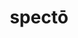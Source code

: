 ---
title: spectō
meaning: to watch
ch: seven
pos: verb
secondppstem: spect
infend: āre
conjugation: first
derivative: specter, inspector
---